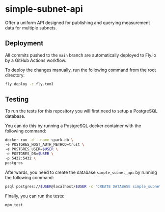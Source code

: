 # simple-subnet-api

Offer a uniform API designed for publishing and querying measurement data for
multiple subnets.

## Deployment

All commits pushed to the `main` branch are automatically deployed to Fly.io by
a GitHub Actions workflow.

To deploy the changes manually, run the following command from the root
directory:

```bash
fly deploy -c fly.toml
```

## Testing

To run the tests for this repository you will first need to setup a PostgreSQL
database.

You can do this by running a PostgreSQL docker container with the following
command:

```bash
docker run -d --name spark-db \
-e POSTGRES_HOST_AUTH_METHOD=trust \
-e POSTGRES_USER=$USER \
-e POSTGRES_DB=$USER \
-p 5432:5432 \
postgres
```

Afterwards, you need to create the database `simple_subnet_api` by running the
following command:

```bash
psql postgres://$USER@localhost/$USER -c 'CREATE DATABASE simple_subnet_api'
```

Finally, you can run the tests:

```
npm test
```
